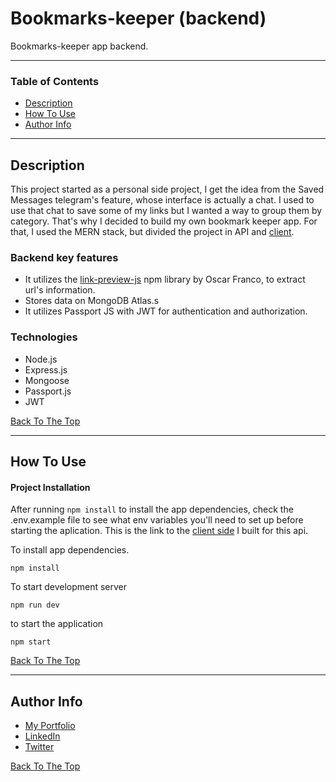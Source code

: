 # Bookmarks-keeper (backend)

Bookmarks-keeper app backend.

---

### Table of Contents

- [Description](#description)
- [How To Use](#how-to-use)
- [Author Info](#author-info)

---

## Description

This project started as a personal side project, I get the idea from the
Saved Messages telegram's feature, whose interface is actually a chat. I
used to use that chat to save some of my links but I wanted a way to group
them by category. That's why I decided to build my own bookmark keeper
app. For that, I used the MERN stack, but divided the project in API and
[client](https://github.com/PerezEnrique/bookmarks-keeper-client).

### Backend key features

- It utilizes the [link-preview-js](https://www.npmjs.com/package/link-preview-js) npm library by Oscar Franco,
  to extract url's information.
- Stores data on MongoDB Atlas.s
- It utilizes Passport JS with JWT for authentication and authorization.

### Technologies

- Node.js
- Express.js
- Mongoose
- Passport.js
- JWT

[Back To The Top](#bookmarks-keeper-backend)

---

## How To Use

#### Project Installation

After running `npm install` to install the app dependencies, check the .env.example file to see what env variables you'll need to set up before starting the aplication. This is the link to the [client side](https://github.com/PerezEnrique/bookmarks-keeper-client) I built for this api.

To install app dependencies.

    npm install

To start development server

    npm run dev

to start the application

    npm start

[Back To The Top](#bookmarks-keeper-backend)

---

## Author Info

- [My Portfolio](enrique-perez-portfolio.netlify.app)
- [LinkedIn](https://www.linkedin.com/in/enrique-perez28/)
- [Twitter](https://twitter.com/jesus93enrique)

[Back To The Top](#bookmarks-keeper-backend)
